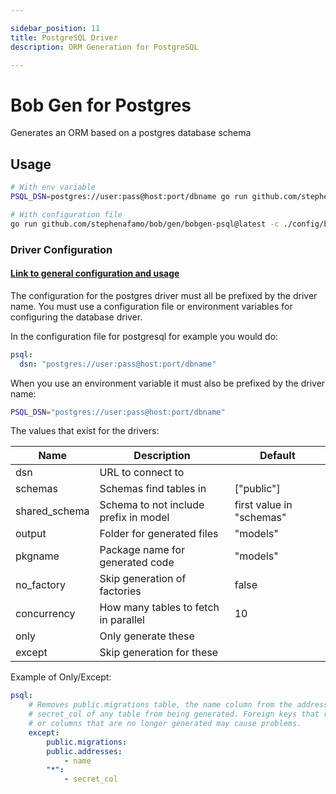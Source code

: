 ```yaml
---

sidebar_position: 11
title: PostgreSQL Driver
description: ORM Generation for PostgreSQL

---
```


# Bob Gen for Postgres

Generates an ORM based on a postgres database schema

## Usage

```sh
# With env variable
PSQL_DSN=postgres://user:pass@host:port/dbname go run github.com/stephenafamo/bob/gen/bobgen-psql@latest

# With configuration file
go run github.com/stephenafamo/bob/gen/bobgen-psql@latest -c ./config/bobgen.yaml
```

### Driver Configuration

#### [Link to general configuration and usage](./configuration)

The configuration for the postgres driver must all be prefixed by the driver name. You must use a configuration file or environment variables for configuring the database driver.

In the configuration file for postgresql for example you would do:

```yaml
psql:
  dsn: "postgres://user:pass@host:port/dbname"
```

When you use an environment variable it must also be prefixed by the driver name:

```sh
PSQL_DSN="postgres://user:pass@host:port/dbname"
```

The values that exist for the drivers:

| Name          | Description                           | Default                  |
|---------------|---------------------------------------|--------------------------|
| dsn           | URL to connect to                     |                          |
| schemas       | Schemas find tables in                | ["public"]               |
| shared_schema | Schema to not include prefix in model | first value in "schemas" |
| output        | Folder for generated files            | "models"                 |
| pkgname       | Package name for generated code       | "models"                 |
| no_factory    | Skip generation of factories          | false                    |
| concurrency   | How many tables to fetch in parallel  | 10                       |
| only          | Only generate these                   |                          |
| except        | Skip generation for these             |                          |

Example of Only/Except:

```yaml
psql:
    # Removes public.migrations table, the name column from the addresses table, and
    # secret_col of any table from being generated. Foreign keys that reference tables
    # or columns that are no longer generated may cause problems.
    except:
        public.migrations:
        public.addresses:
            - name
        "*":
            - secret_col
```
